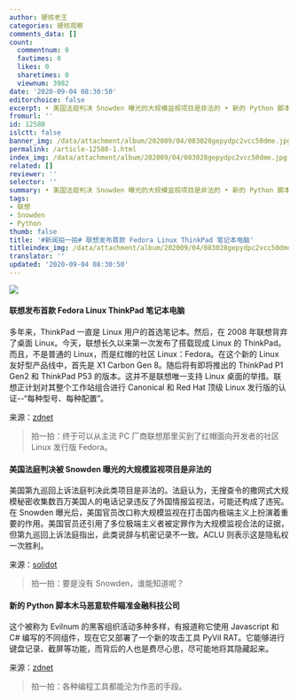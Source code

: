 ```yaml
---
author: 硬核老王
categories: 硬核观察
comments_data: []
count:
  commentnum: 0
  favtimes: 0
  likes: 0
  sharetimes: 0
  viewnum: 3982
date: '2020-09-04 08:30:50'
editorchoice: false
excerpt: • 美国法庭判决 Snowden 曝光的大规模监视项目是非法的 • 新的 Python 脚本木马恶意软件瞄准金融科技公司
fromurl: ''
id: 12580
islctt: false
banner_img: /data/attachment/album/202009/04/083028gepydpc2vcc50dme.jpg
permalink: /article-12580-1.html
index_img: /data/attachment/album/202009/04/083028gepydpc2vcc50dme.jpg
related: []
reviewer: ''
selector: ''
summary: • 美国法庭判决 Snowden 曝光的大规模监视项目是非法的 • 新的 Python 脚本木马恶意软件瞄准金融科技公司
tags:
- 联想
- Snowden
- Python
thumb: false
title: '#新闻拍一拍# 联想发布首款 Fedora Linux ThinkPad 笔记本电脑'
titleindex_img: /data/attachment/album/202009/04/083028gepydpc2vcc50dme.jpg
translator: ''
updated: '2020-09-04 08:30:50'
---
```


![](/data/attachment/album/202009/04/083028gepydpc2vcc50dme.jpg)


#### 联想发布首款 Fedora Linux ThinkPad 笔记本电脑


多年来，ThinkPad 一直是 Linux 用户的首选笔记本。然后，在 2008 年联想背弃了桌面 Linux。今天，联想长久以来第一次发布了搭载现成 Linux 的 ThinkPad。而且，不是普通的 Linux，而是红帽的社区 Linux：Fedora。在这个新的 Linux 友好型产品线中，首先是 X1 Carbon Gen 8。随后将有即将推出的 ThinkPad P1 Gen2 和 ThinkPad P53 的版本。这并不是联想唯一支持 Linux 桌面的举措。联想正计划对其整个工作站组合进行 Canonical 和 Red Hat 顶级 Linux 发行版的认证--“每种型号、每种配置”。


来源：[zdnet](https://www.zdnet.com/article/lenovo-releases-first-fedora-linux-thinkpad-laptop/ "https://www.zdnet.com/article/lenovo-releases-first-fedora-linux-thinkpad-laptop/")



> 
> 拍一拍：终于可以从主流 PC 厂商联想那里买到了红帽面向开发者的社区 Linux 发行版 Fedora。
> 
> 
> 


#### 美国法庭判决被 Snowden 曝光的大规模监视项目是非法的


美国第九巡回上诉法庭判决此类项目是非法的。法庭认为，无搜查令的撒网式大规模秘密收集数百万美国人的电话记录违反了外国情报监视法，可能还构成了违宪。在 Snowden 曝光后，美国官员改口称大规模监视在打击国内极端主义上扮演着重要的作用。美国官员还引用了多位极端主义者被定罪作为大规模监视合法的证据，但第九巡回上诉法庭指出，此类说辞与机密记录不一致。ACLU 则表示这是隐私权一次胜利。


来源：[solidot](https://www.solidot.org/story?sid=65439 "https://www.solidot.org/story?sid=65439")



> 
> 拍一拍：要是没有 Snowden，谁能知道呢？
> 
> 
> 


#### 新的 Python 脚本木马恶意软件瞄准金融科技公司


这个被称为 Evilnum 的黑客组织活动多种多样，有报道称它使用 Javascript 和 C# 编写的不同组件，现在它又部署了一个新的攻击工具 PyVil RAT。它能够进行键盘记录、截屏等功能，而背后的人也是费尽心思，尽可能地将其隐藏起来。


来源：[zdnet](https://www.zdnet.com/article/new-python-scripted-trojan-malware-targets-finance-sector/ "https://www.zdnet.com/article/new-python-scripted-trojan-malware-targets-finance-sector/")



> 
> 拍一拍：各种编程工具都能沦为作恶的手段。
> 
> 
>